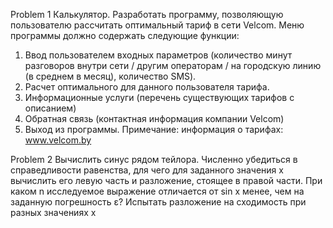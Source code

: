 Problem 1
Калькулятор. Разработать программу, позволяющую
пользователю рассчитать оптимальный тариф в сети Velcom. Меню
программы должно содержать следующие функции:
1. Ввод пользователем входных параметров (количество минут
разговоров внутри сети / другим операторам / на городскую
линию (в среднем в месяц), количество SMS).
2. Расчет оптимального для данного пользователя тарифа.
3. Информационные услуги (перечень существующих тарифов с
описанием)
4. Обратная связь (контактная информация компании Velcom)
5. Выход из программы.
Примечание: информация о тарифах: www.velcom.by


Problem 2
Вычислить синус рядом тейлора.
Численно убедиться в справедливости равенства, для чего для
заданного значения х вычислить его левую часть и разложение,
стоящее в правой части. При каком n исследуемое выражение
отличается от sin x менее, чем на заданную погрешность ε?
Испытать разложение на сходимость при разных значениях х
